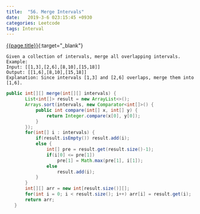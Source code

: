 ```yaml
---
title:  "56. Merge Intervals"
date:   2019-3-6 023:15:45 +0930
categories: Leetcode
tags: Interval
---
```


[{{page.title}}](https://leetcode.com/problems/merge-intervals/){:target="_blank"}

    Given a collection of intervals, merge all overlapping intervals.
    Example:
    Input: [[1,3],[2,6],[8,10],[15,18]]
    Output: [[1,6],[8,10],[15,18]]
    Explanation: Since intervals [1,3] and [2,6] overlaps, merge them into [1,6].

```java
public int[][] merge(int[][] intervals) {
       List<int[]> result = new ArrayList<>();
       Arrays.sort(intervals, new Comparator<int[]>() {
           public int compare(int[] x, int[] y) {
               return Integer.compare(x[0], y[0]);
           }
       });
       for(int[] i : intervals) {
           if(result.isEmpty()) result.add(i);
           else {
               int[] pre = result.get(result.size()-1);
               if(i[0] <= pre[1])
                   pre[1] = Math.max(pre[1], i[1]);
               else
                   result.add(i);
           }
       }
       int[][] arr = new int[result.size()][];
       for(int i = 0; i < result.size(); i++) arr[i] = result.get(i);
       return arr;
   }
```
